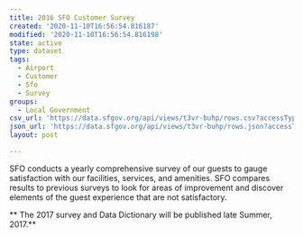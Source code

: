 ```yaml
---
title: 2016 SFO Customer Survey
created: '2020-11-10T16:56:54.816187'
modified: '2020-11-10T16:56:54.816198'
state: active
type: dataset
tags:
  - Airport
  - Customer
  - Sfo
  - Survey
groups:
  - Local Government
csv_url: 'https://data.sfgov.org/api/views/t3vr-buhp/rows.csv?accessType=DOWNLOAD'
json_url: 'https://data.sfgov.org/api/views/t3vr-buhp/rows.json?accessType=DOWNLOAD'
layout: post

---
```

SFO conducts a yearly comprehensive survey of our guests to gauge satisfaction with our facilities, services, and amenities. SFO compares results to previous surveys to look for areas of improvement and discover elements of the guest experience that are not satisfactory.

** The 2017 survey and Data Dictionary will be published late Summer, 2017.**
